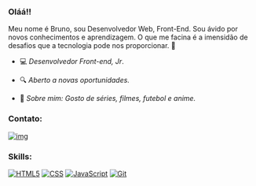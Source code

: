 ### Oláá!!

Meu nome é Bruno, sou Desenvolvedor Web, Front-End. Sou ávido por novos conhecimentos e aprendizagem. 
O que me facina é a imensidão de desafios que a tecnologia pode nos proporcionar.  🚀



- 💻 *Desenvolvedor Front-end, Jr*.

- 🔍 *Aberto a novas oportunidades.* 

- 💬 *Sobre mim: Gosto de séries, filmes, futebol e anime.* 


### Contato:

[![img](https://camo.githubusercontent.com/8fd41d51235a3804775fb35e34eabf41c112f58d42b269d956b2913a8cc4bec7/68747470733a2f2f696d672e736869656c64732e696f2f62616467652f6c696e6b6564696e2d2532333030373742352e7376673f267374796c653d666f722d7468652d6261646765266c6f676f3d6c696e6b6564696e266c6f676f436f6c6f723d7768697465266c696e6b3d6d61696c746f3a68747470733a2f2f7777772e6c696e6b6564696e2e636f6d2f696e2f6d6174657573617261756a6f626172726f732f)](https://www.linkedin.com/in/bruno-luna-11590720a/)
 


### Skills:

[](https://camo.githubusercontent.com/ec8da02fe03c3b389100c8b9648eae51b7e5e04b5d29c7bb6ab55f52caece537/68747470733a2f2f696d672e736869656c64732e696f2f62616467652f2d432b2b2d3535353535353f7374796c653d666c6174266c6f676f3d63253242253242) [![HTML5](https://camo.githubusercontent.com/3fd58db04ae96181db91ff9cee08bca4ca6db9db8dd38f2063f26781eaeb67e4/68747470733a2f2f696d672e736869656c64732e696f2f62616467652f2d48544d4c352d3030303030303f7374796c653d666c6174266c6f676f3d68746d6c35)](https://camo.githubusercontent.com/3fd58db04ae96181db91ff9cee08bca4ca6db9db8dd38f2063f26781eaeb67e4/68747470733a2f2f696d672e736869656c64732e696f2f62616467652f2d48544d4c352d3030303030303f7374796c653d666c6174266c6f676f3d68746d6c35) [![CSS](https://camo.githubusercontent.com/d738d76484d50c8345c2d01e39364b707285bc7936140858e7909dfe6424efb2/68747470733a2f2f696d672e736869656c64732e696f2f62616467652f2d4353532d3035313232413f7374796c653d666c6174266c6f676f3d43535333266c6f676f436f6c6f723d313537324236)](https://camo.githubusercontent.com/d738d76484d50c8345c2d01e39364b707285bc7936140858e7909dfe6424efb2/68747470733a2f2f696d672e736869656c64732e696f2f62616467652f2d4353532d3035313232413f7374796c653d666c6174266c6f676f3d43535333266c6f676f436f6c6f723d313537324236) [![JavaScript](https://camo.githubusercontent.com/ddbeaac0298ab7864fff9ed11ff78cc48623e4ff75b6ba770ceeb80fb2aa9685/68747470733a2f2f696d672e736869656c64732e696f2f62616467652f2d4a6176615363726970742d3030303030303f7374796c653d666c6174266c6f676f3d6a617661736372697074)](https://camo.githubusercontent.com/ddbeaac0298ab7864fff9ed11ff78cc48623e4ff75b6ba770ceeb80fb2aa9685/68747470733a2f2f696d672e736869656c64732e696f2f62616467652f2d4a6176615363726970742d3030303030303f7374796c653d666c6174266c6f676f3d6a617661736372697074) [![Git](https://camo.githubusercontent.com/2fc774b6f44efd9ac27316c539e0e94f8e524f872dc5b1c3ef60266a598331bc/68747470733a2f2f696d672e736869656c64732e696f2f62616467652f2d4769742d3035313232413f7374796c653d666c6174266c6f676f3d676974)](https://camo.githubusercontent.com/2fc774b6f44efd9ac27316c539e0e94f8e524f872dc5b1c3ef60266a598331bc/68747470733a2f2f696d672e736869656c64732e696f2f62616467652f2d4769742d3035313232413f7374796c653d666c6174266c6f676f3d676974) [](https://camo.githubusercontent.com/085c9a0cc789e473b0a270235b7b45491c46a337da4e1c4807ac6613f31077c4/68747470733a2f2f696d672e736869656c64732e696f2f62616467652f2d507974686f6e2d3535353535353f7374796c653d666c6174266c6f676f3d707974686f6e) [](https://camo.githubusercontent.com/b7e7985bdd53bd92cddc6e8f1f21a9bc640e55e29263e5507ae9e2497075fd77/68747470733a2f2f696d672e736869656c64732e696f2f62616467652f2d53514c2d3030303030303f7374796c653d666c6174266c6f676f3d706f737467726573716c) [](https://camo.githubusercontent.com/1f099d18202a579b978aebd44fd02b8bb83f42cc7e5a81022efd89effda19c85/68747470733a2f2f696d672e736869656c64732e696f2f62616467652f2d52656163742d3232323232323f7374796c653d666c6174266c6f676f3d5265616374266c6f676f436f6c6f723d363144414642) [](https://camo.githubusercontent.com/bada150b143c0f48fe869b6d0af87285da5aa8b2bc6715816ad69f938174122a/68747470733a2f2f696d672e736869656c64732e696f2f62616467652f2d5675652e6a732d3535353535353f7374796c653d666c6174266c6f676f3d7675652e6a73) [](https://camo.githubusercontent.com/f9e9c7ab17777fd67743d12625bbcd7f54b5c1a0ff5a413aa53f2a6594f7d8b3/68747470733a2f2f696d672e736869656c64732e696f2f62616467652f2d4e6f64652e6a732d3535353535353f7374796c653d666c6174266c6f676f3d6e6f64652e6a73) [](https://camo.githubusercontent.com/b2240545a414b622dfb89ad3751dd83ef7bad89092496374c3c83699cb409b12/68747470733a2f2f696d672e736869656c64732e696f2f62616467652f2d457870726573734a532d3535353535353f7374796c653d666c6174266c6f676f3d65787072657373)
